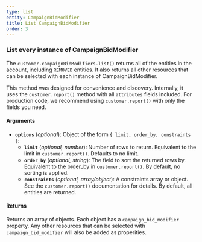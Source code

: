 ```yaml
---
type: list
entity: CampaignBidModifier
title: List CampaignBidModifier
order: 3
---
```


### List every instance of CampaignBidModifier

The `customer.campaignBidModifiers.list()` returns all of the entities in the account, including `REMOVED` entities. It also returns all other resources that can be selected with each instance of CampaignBidModifier.

This method was designed for convenience and discovery. Internally, it uses the `customer.report()` method with all `attributes` fields included. For production code, we recommend using `customer.report()` with only the fields you need.

#### Arguments

- **`options`** (_optional_): Object of the form `{ limit, order_by, constraints }`:
  - **`limit`** (_optional, number_): Number of rows to return. Equivalent to the limit in `customer.report()`. Defaults to no limit.
  - **`order_by`** (_optional, string_): The field to sort the returned rows by. Equivalent to the order_by in `customer.report()`. By default, no sorting is applied.
  - **`constraints`** (_optional, array/object_): A constraints array or object. See the `customer.report()` documentation for details. By default, all entities are returned.

#### Returns

Returns an array of objects.
Each object has a `campaign_bid_modifier` property. Any other resources that can be selected with `campaign_bid_modifier` will also be added as properities.
